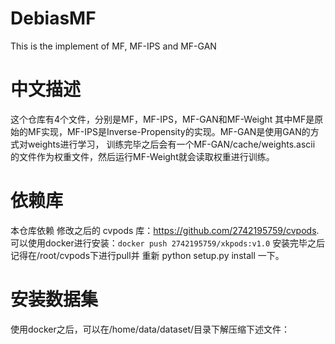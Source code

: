 # DebiasMF
This is the implement of MF, MF-IPS and MF-GAN

# 中文描述

这个仓库有4个文件，分别是MF，MF-IPS，MF-GAN和MF-Weight
其中MF是原始的MF实现，MF-IPS是Inverse-Propensity的实现。MF-GAN是使用GAN的方式对weights进行学习，
训练完毕之后会有一个MF-GAN/cache/weights.ascii 的文件作为权重文件，然后运行MF-Weight就会读取权重进行训练。

# 依赖库

本仓库依赖 修改之后的 cvpods 库：https://github.com/2742195759/cvpods. 可以使用docker进行安装：`docker push 2742195759/xkpods:v1.0` 安装完毕之后记得在/root/cvpods下进行pull并
重新 python setup.py install 一下。

# 安装数据集

使用docker之后，可以在/home/data/dataset/目录下解压缩下述文件：

# 

